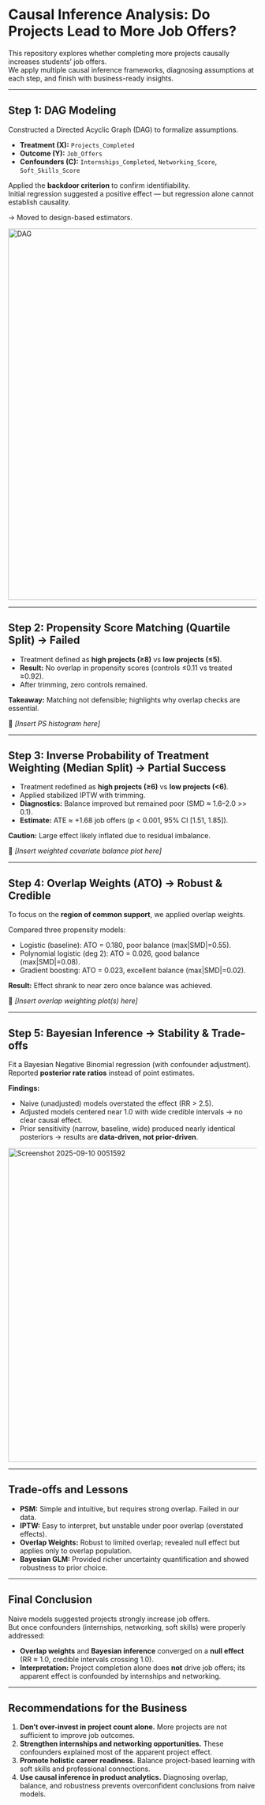 # Causal Inference Analysis: Do Projects Lead to More Job Offers?

This repository explores whether completing more projects causally increases students’ job offers.  
We apply multiple causal inference frameworks, diagnosing assumptions at each step, and finish with business-ready insights.

---

## Step 1: DAG Modeling

Constructed a Directed Acyclic Graph (DAG) to formalize assumptions.

- **Treatment (X):** `Projects_Completed`  
- **Outcome (Y):** `Job_Offers`  
- **Confounders (C):** `Internships_Completed`, `Networking_Score`, `Soft_Skills_Score`  

Applied the **backdoor criterion** to confirm identifiability.  
Initial regression suggested a positive effect — but regression alone cannot establish causality.  

→ Moved to design-based estimators.  

<img width="1042" height="753" alt="DAG" src="https://github.com/user-attachments/assets/45e2eed0-5fb9-46ab-bd38-864f358b80e8" />


---

## Step 2: Propensity Score Matching (Quartile Split) → Failed

- Treatment defined as **high projects (≥8)** vs **low projects (≤5)**.  
- **Result:** No overlap in propensity scores (controls ≤0.11 vs treated ≥0.92).  
- After trimming, zero controls remained.  

**Takeaway:** Matching not defensible; highlights why overlap checks are essential.  

📌 *[Insert PS histogram here]*

---

## Step 3: Inverse Probability of Treatment Weighting (Median Split) → Partial Success

- Treatment redefined as **high projects (≥6)** vs **low projects (<6)**.  
- Applied stabilized IPTW with trimming.  
- **Diagnostics:** Balance improved but remained poor (SMD ≈ 1.6–2.0 >> 0.1).  
- **Estimate:** ATE ≈ +1.68 job offers (p < 0.001, 95% CI [1.51, 1.85]).  

**Caution:** Large effect likely inflated due to residual imbalance.  

📌 *[Insert weighted covariate balance plot here]*

---

## Step 4: Overlap Weights (ATO) → Robust & Credible

To focus on the **region of common support**, we applied overlap weights.  

Compared three propensity models:  
- Logistic (baseline): ATO = 0.180, poor balance (max|SMD|=0.55).  
- Polynomial logistic (deg 2): ATO = 0.026, good balance (max|SMD|=0.08).  
- Gradient boosting: ATO = 0.023, excellent balance (max|SMD|=0.02).  

**Result:** Effect shrank to near zero once balance was achieved.  

📌 *[Insert overlap weighting plot(s) here]*

---

## Step 5: Bayesian Inference → Stability & Trade-offs

Fit a Bayesian Negative Binomial regression (with confounder adjustment).  
Reported **posterior rate ratios** instead of point estimates.  

**Findings:**  
- Naive (unadjusted) models overstated the effect (RR > 2.5).  
- Adjusted models centered near 1.0 with wide credible intervals → no clear causal effect.  
- Prior sensitivity (narrow, baseline, wide) produced nearly identical posteriors → results are **data-driven, not prior-driven**.  

<img width="1607" height="636" alt="Screenshot 2025-09-10 0051592" src="https://github.com/user-attachments/assets/ea1fa1db-e602-4971-9b8b-a960f92d168b" />


---

## Trade-offs and Lessons

- **PSM:** Simple and intuitive, but requires strong overlap. Failed in our data.  
- **IPTW:** Easy to interpret, but unstable under poor overlap (overstated effects).  
- **Overlap Weights:** Robust to limited overlap; revealed null effect but applies only to overlap population.  
- **Bayesian GLM:** Provided richer uncertainty quantification and showed robustness to prior choice.  

---

## Final Conclusion

Naive models suggested projects strongly increase job offers.  
But once confounders (internships, networking, soft skills) were properly addressed:

- **Overlap weights** and **Bayesian inference** converged on a **null effect** (RR ≈ 1.0, credible intervals crossing 1.0).  
- **Interpretation:** Project completion alone does **not** drive job offers; its apparent effect is confounded by internships and networking.  

---

## Recommendations for the Business

1. **Don’t over-invest in project count alone.** More projects are not sufficient to improve job outcomes.  
2. **Strengthen internships and networking opportunities.** These confounders explained most of the apparent project effect.  
3. **Promote holistic career readiness.** Balance project-based learning with soft skills and professional connections.  
4. **Use causal inference in product analytics.** Diagnosing overlap, balance, and robustness prevents overconfident conclusions from naive models.  

